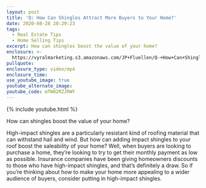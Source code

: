 ```yaml
---
layout: post
title: 'Q: How Can Shingles Attract More Buyers to Your Home?'
date: 2020-08-28 20:29:23
tags:
  - Real Estate Tips
  - Home Selling Tips
excerpt: How can shingles boost the value of your home?
enclosure: >-
  https://vyralmarketing.s3.amazonaws.com/JP+Fluellen/Q-+How+Can+Shingles+Attract+More+Buyers+to+Your+Home_.mp4
pullquote:
enclosure_type: video/mp4
enclosure_time:
use_youtube_image: true
youtube_alternate_image:
youtube_code: mTW82RZJRWY
---
```


{% include youtube.html %}

How can shingles boost the value of your home?

High-impact shingles are a particularly resistant kind of roofing material that can withstand hail and wind. But how can adding impact shingles to your roof boost the saleability of your home? Well, when buyers are looking to purchase a home, they’re looking to try to get their monthly payment as low as possible. Insurance companies have been giving homeowners discounts to those who have high-impact shingles, and that’s definitely a draw. So if you’re thinking about how to make your home more appealing to a wider audience of buyers, consider putting in high-impact shingles.